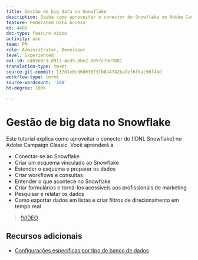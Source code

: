 ```yaml
---
title: Gestão de big data no Snowflake
description: Saiba como aproveitar o conector do Snowflake no Adobe Campaign Classic
feature: Federated Data Access
kt: 4405
doc-type: feature video
activity: use
team: PM
role: Administrator, Developer
level: Experienced
exl-id: e46560c3-d911-4cd9-8be2-8057c70d7881
translation-type: tm+mt
source-git-commit: 137d1e0c36d038f3fb8a4742bafef6fbac96f41d
workflow-type: tm+mt
source-wordcount: '108'
ht-degree: 100%

---
```


# Gestão de big data no Snowflake

Este tutorial explica como aproveitar o conector do [!DNL Snowflake] no Adobe Campaign Classic.
Você aprenderá a

* Conectar-se ao Snowflake
* Criar um esquema vinculado ao Snowflake
* Estender o esquema e preparar os dados
* Criar workflows e consultas
* Entender o que acontece no Snowflake
* Criar formulários e torná-los acessíveis aos profissionais de marketing
* Pesquisar e relatar os dados
* Como exportar dados em listas e criar filtros de direcionamento em tempo real

>[!VIDEO](https://video.tv.adobe.com/v/31588?quality=12&learn=on)

## Recursos adicionais

* [Configurações específicas por tipo de banco de dados](https://docs.adobe.com/content/help/pt-BR/campaign-classic/using/getting-started/accessing-external-database/specific-configuration-database.html)
